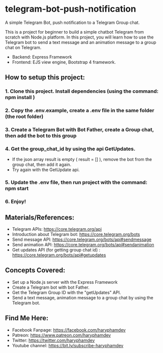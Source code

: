 # telegram-bot-push-notification
A simple Telegram Bot, push notification to a Telegram Group chat.

This is a project for beginner to build a simple chatbot Telegram from scratch with Node.js platform. In this project, you will learn how to use the Telegram bot to send a text message and an animation message to a group chat on Telegram.

- Backend: Express Framework
- Frontend: EJS view engine, Bootstrap 4 framework.

## How to setup this project:
### 1. Clone this project. Install dependencies (using the command:  npm install )
### 2. Copy the .env.example, create a .env file in the same folder (the root folder)
### 3. Create a Telegram Bot with Bot Father, create a Group chat, then add the bot to this group
### 4. Get the group_chat_id by using the api GetUpdates. 
- If the json array result is empty ( result = [] ), remove the bot from the group chat, then add it again. 
- Try again with the GetUpdate api.
### 5. Update the .env file, then run project with the command: npm start
### 6. Enjoy!

## Materials/References:
- Telegram APIs:  https://core.telegram.org/api
- Introduction about Telegram bot:  https://core.telegram.org/bots
- Send message API: https://core.telegram.org/bots/api#sendmessage
- Send animation API: https://core.telegram.org/bots/api#sendanimation
- Get updates API (for getting group chat id) : https://core.telegram.org/bots/api#getupdates

## Concepts Covered:
- Set up a Node.js server with the Express Framework
- Create a Telegram bot with bot Father.
- Get the Telegram Group ID with the "getUpdates" API.
- Send a text message, animation message to a group chat by using the Telegram bot.

## Find Me Here:

- Facebook Fanpage: https://facebook.com/haryphamdev
- Patreon: https://www.patreon.com/haryphamdev
- Twitter: https://twitter.com/haryphamdev
- Youtube channel: https://bit.ly/subscribe-haryphamdev
